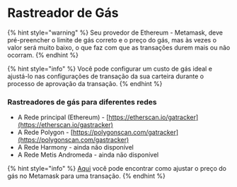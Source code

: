 # Rastreador de Gás

{% hint style="warning" %}
Seu provedor de Ethereum - Metamask, deve pré-preencher o limite de gás correto e o preço do gás, mas às vezes o valor será muito baixo, o que faz com que as transações durem mais ou não ocorram.
{% endhint %}

{% hint style="info" %}
Você pode configurar um custo de gás ideal e ajustá-lo nas configurações de transação da sua carteira durante o processo de aprovação da transação.
{% endhint %}

### Rastreadores de gás para diferentes redes <a href="#gas-trackers-for-different-networks" id="gas-trackers-for-different-networks"></a>

* A Rede principal (Ethereum) - [https://etherscan.io/gatracker](https://etherscan.io/gastracker)
* A Rede Polygon - [https://polygonscan.com/gatracker](https://polygonscan.com/gastracker)
* A Rede Harmony - ainda não disponível
* A Rede Metis Andromeda - ainda não disponível

{% hint style="info" %}
[​Aqui](https://metamask.zendesk.com/hc/en-us/articles/360022895972-Using-advanced-gas-controls) você pode encontrar como ajustar o preço do gás no Metamask para uma transação.
{% endhint %}
